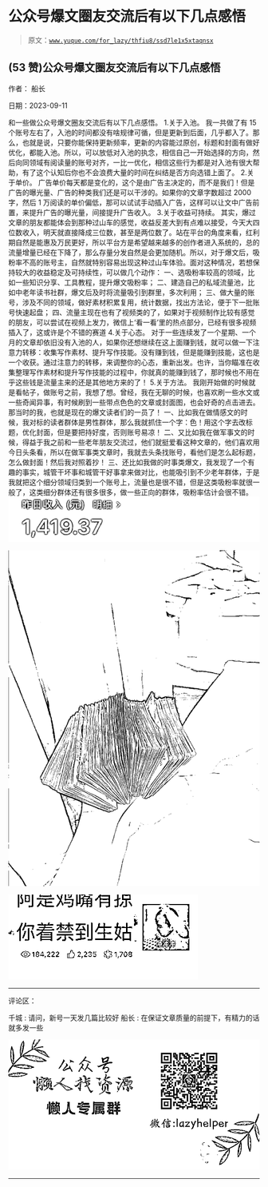 # 公众号爆文圈友交流后有以下几点感悟

> 原文：[`www.yuque.com/for_lazy/thfiu8/ssd7le1x5xtaqnsx`](https://www.yuque.com/for_lazy/thfiu8/ssd7le1x5xtaqnsx)

## (53 赞)公众号爆文圈友交流后有以下几点感悟

作者： 船长

日期：2023-09-11

和一些做公众号爆文圈友交流后有以下几点感悟。
1.关于入池。
我一共做了有 15 个账号左右了，入池的时间都没有啥规律可循，但是更新到后面，几乎都入了。那么，也就是说，只要你能保持更新频率，更新的内容能过原创，标题和封面有做好优化，都能入池。所以，可以放低对入池的执念，相信自己一开始选择的方向，然后向同领域有阅读量的账号对齐，一比一优化，相信这些行为都是对入池有很大帮助，有了这个认知后你也不会浪费大量的时间在纠结是否方向选错上面了。
2.关于单价。
广告单价每天都是变化的，这个是由广告主决定的，而不是我们！但是广告的曝光量、广告的种类我们还是可以干涉的。如果你的文章字数超过 2000 字，然后 1 万阅读的单价偏低，那可以试试手动插入广告，这样可以让文中广告前置，来提升广告的曝光量，间接提升广告收入。
3.关于收益可持续。
其实，爆过文章的朋友都能体会到那种过山车的感觉，收益反差大到有点难以接受，今天大四位数收入，明天就直接降成三位数，甚至是两位数了。站在平台的角度来看，红利期自然是能惠及万民更好，所以平台方是希望越来越多的创作者进入系统的，总的流量增量已经在下降了，那么存量分发自然是会更加随机。所以，对于爆文后，吸粉率不高的账号主，自然就特别容易出现这种过山车体验。面对这种情况，若想保持较大的收益稳定及可持续性，可以做几个动作：
一、选吸粉率较高的领域，比如一些知识分享、工具教程，提升爆文吸粉率；
二、建造自己的私域流量池，比如中老年读书社群，爆文后及时将流量吸引到群里，多次利用；
三、做大量的账号，涉及不同的领域，做好素材积累复用，统计数据，找出方法论，便于下一批账号快速起盘；
四、流量主现在也有了视频类的了，如果对于视频制作比较有感觉的朋友，可以尝试在视频上发力，微信上‘看一看’里的热点部分，已经有很多视频插入了，这或许是个不错的赛道
4.关于心态。
对于一些连续发了一个星期、一个月的文章却依旧没有入池的人，如果你还想继续在这上面赚到钱，就可以做一下注意力转移：收集写作素材、提升写作技能。没有赚到钱，但是能赚到技能，这也是一个收获。通过注意力的转移，来调整你的心态，重新出发。也许，当你瞄准在收集整理写作素材和提升写作技能的过程中，你就真的能赚到钱了，那时候也不用在乎这些钱是流量主来的还是其他地方来的了！
5.关于方法。
我刚开始做的时候就是看帖子，做账号之前，我想了想。曾经，我在无聊的时候，也喜欢刷一些水文或一些奇闻异事，有时候刷到一些带点色色的文章或封面图，也会好奇的点击进去。那当时的我，也就是现在的爆文读者们的一员了！
一、比如我在做情感文的时候，我对标的读者群体是男性群体，那么我就抓住一个字：色！用这个字去改标题，优化封面，但是要把持好度，否则账号易凉！
二、又比如我在做军事文的时候，得益于我之前和一些老年朋友交流过，他们就挺爱看这种文章的，他们喜欢用今日头条看，所以在做军事类文章时，我就去头条找账号，看他们是怎么起标题，怎么做封面！然后我对照着抄！
三、还比如我做的时事类爆文，我发现了一个有趣的事实，城管干坏事和城管干好事拿来做对比，也能吸引到不少老年群体，于是我就把这个细分领域归类到一个账号上，流量也是很不错，但是这类吸粉率就很一般了，这类细分群体还有很多很多，做一些正向的群体，吸粉率估计会很不错。![](img/df81982c50df111e819ed99e64fc7f41.png)

![](img/56396557572f1de03eeffb582e8b5cc6.png)

![](img/746358e2957f9d02c171d332423f2b85.png)

* * *

评论区：

千城 : 请问，新号一天发几篇比较好
船长 : 在保证文章质量的前提下，有精力的话就多发一些

![](img/1c37d505930596d12a88ab23e11aa07a.png)

* * *